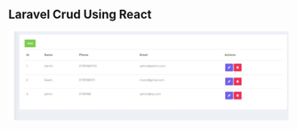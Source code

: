 
## Laravel Crud Using React

![alt text](https://github.com/mahabubul1/Laravel-react-crud/blob/master/laravel_crud.jpg?raw=true)


